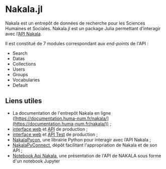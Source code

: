 # Nakala.jl

Nakala est un entrepôt de données de recherche pour les Sciences Humaines et Sociales. Nakala.jl est un package Julia permettant d’interagir avec l’[API Nakala](https://api.nakala.fr/doc).

Il est constitué de 7 modules correspondant aux *end-points* de l'API :

- Search
- Datas
- Collections
- Users
- Groups
- Vocabularies
- Default

## Liens utiles

- La documentation de l'entrepôt Nakala en ligne ([https://documentation.huma-num.fr/nakala/](https://documentation.huma-num.fr/nakala/)) ;
- [interface web](https://nakala.fr/) et [API](https://api.nakala.fr/doc) de production ;
- [interface web](https://test.nakala.fr/) et [API Test](https://apitest.nakala.fr/doc) de production ;
- [NakalaPycon](https://gitlab.huma-num.fr/mshs-poitiers/plateforme/nakalapycon), une librairie Python pour interagir avec l’API Nakala ;
- [NakalaPyConnect](https://gitlab.huma-num.fr/mnauge/nakalapyconnect), dépôt facilitant l'appropriation de Nakala et de son API ; 
- [Notebook Api Nakala](https://gitlab.huma-num.fr/huma-num-public/notebook-api-nakala), une présentation de l'API de NAKALA sous forme d'un notebook Jupyter
 
